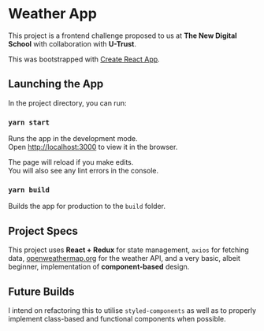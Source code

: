 # Weather App

This project is a frontend challenge proposed to us at **The New Digital School** with collaboration with **U-Trust**.

This was bootstrapped with [Create React App](https://github.com/facebookincubator/create-react-app).

## Launching the App

In the project directory, you can run:

### `yarn start`

Runs the app in the development mode.<br>
Open [http://localhost:3000](http://localhost:3000) to view it in the browser.

The page will reload if you make edits.<br>
You will also see any lint errors in the console.

### `yarn build`

Builds the app for production to the `build` folder.

## Project Specs

This project uses **React + Redux** for state management, `axios` for fetching data, [openweathermap.org](https://openweathermap.org/forecast5)  for the weather API, and a very basic, albeit beginner, implementation of **component-based** design.

## Future Builds

I intend on refactoring this to utilise `styled-components` as well as to properly implement class-based and functional components when possible.
